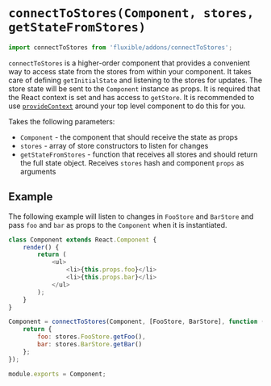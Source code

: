 # `connectToStores(Component, stores, getStateFromStores)`

```js
import connectToStores from 'fluxible/addons/connectToStores';
```

`connectToStores` is a higher-order component that provides a convenient way to access state from the stores from within your component. It takes care of defining `getInitialState` and listening to the stores for updates. The store state will be sent to the `Component` instance as props. It is required that the React context is set and has access to `getStore`. It is recommended to use [`provideContext`](provideContext.md) around your top level component to do this for you.

Takes the following parameters:

 * `Component` - the component that should receive the state as props
 * `stores` - array of store constructors to listen for changes
 * `getStateFromStores` - function that receives all stores and should return the full state object. Receives `stores` hash and component `props` as arguments

## Example

The following example will listen to changes in `FooStore` and `BarStore` and pass `foo` and `bar` as props to the `Component` when it is instantiated.

```js
class Component extends React.Component {
    render() {
        return (
            <ul>
                <li>{this.props.foo}</li>
                <li>{this.props.bar}</li>
            </ul>
        );
    }
}

Component = connectToStores(Component, [FooStore, BarStore], function (stores, props) {
    return {
        foo: stores.FooStore.getFoo(),
        bar: stores.BarStore.getBar()
    };
});

module.exports = Component;
```
